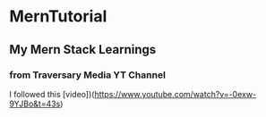 # MernTutorial
## My Mern Stack Learnings
### from Traversary Media YT Channel
 
I followed this [video])(https://www.youtube.com/watch?v=-0exw-9YJBo&t=43s)